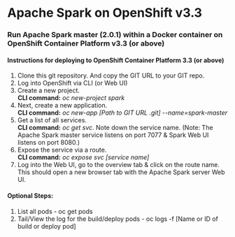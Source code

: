 # Apache Spark on OpenShift v3.3
### Run Apache Spark master (2.0.1) within a Docker container on OpenShift Container Platform v3.3 (or above)

#### Instructions for deploying to OpenShift Container Platform 3.3 (or above)
1. Clone this git repository.  And copy the GIT URL to your GIT repo.  
2. Log into OpenShift via CLI (or Web UI)  
3. Create a new project.  
  **CLI command:** _oc new-project spark_
4. Next, create a new application.  
  **CLI command:** _oc new-app [Path to GIT URL .git] --name=spark-master_  
5. Get a list of all services.  
  **CLI command:** _oc get svc_. Note down the service name. (Note: The Apache Spark master service listens on port 7077 & Spark Web UI listens on port 8080.)    
6. Expose the service via a route.  
  **CLI command:** _oc expose svc [service name]_    
7. Log into the Web UI, go to the overview tab & click on the route name. This should open a new browser tab with the Apache Spark server Web UI.  


#### Optional Steps:
1. List all pods - oc get pods  
2. Tail/View the log for the build/deploy pods - oc logs -f [Name or ID of build or deploy pod]  

